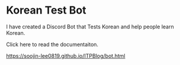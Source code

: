 # Korean Test Bot

I have created a Discord Bot that Tests Korean and help people learn Korean.

Click here to read the documentaiton.

https://soojin-lee0819.github.io/ITPBlog/bot.html
